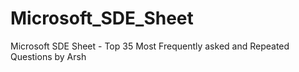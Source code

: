 # Microsoft_SDE_Sheet
Microsoft SDE Sheet - Top 35 Most Frequently asked and Repeated Questions by Arsh
